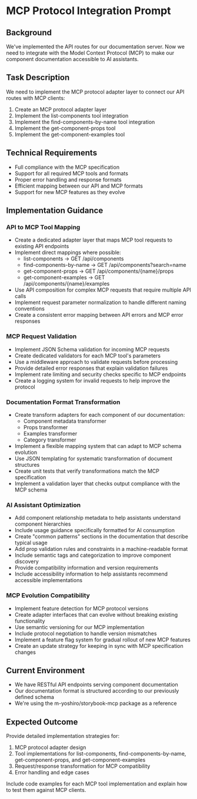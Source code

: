 # MCP Protocol Integration Prompt

## Background
We've implemented the API routes for our documentation server. Now we need to integrate with the Model Context Protocol (MCP) to make our component documentation accessible to AI assistants.

## Task Description
We need to implement the MCP protocol adapter layer to connect our API routes with MCP clients:

1. Create an MCP protocol adapter layer
2. Implement the list-components tool integration
3. Implement the find-components-by-name tool integration
4. Implement the get-component-props tool
5. Implement the get-component-examples tool

## Technical Requirements
- Full compliance with the MCP specification
- Support for all required MCP tools and formats
- Proper error handling and response formats
- Efficient mapping between our API and MCP formats
- Support for new MCP features as they evolve

## Implementation Guidance

### API to MCP Tool Mapping
- Create a dedicated adapter layer that maps MCP tool requests to existing API endpoints
- Implement direct mappings where possible:
  - list-components → GET /api/components
  - find-components-by-name → GET /api/components?search=name
  - get-component-props → GET /api/components/{name}/props
  - get-component-examples → GET /api/components/{name}/examples
- Use API composition for complex MCP requests that require multiple API calls
- Implement request parameter normalization to handle different naming conventions
- Create a consistent error mapping between API errors and MCP error responses

### MCP Request Validation
- Implement JSON Schema validation for incoming MCP requests
- Create dedicated validators for each MCP tool's parameters
- Use a middleware approach to validate requests before processing
- Provide detailed error responses that explain validation failures
- Implement rate limiting and security checks specific to MCP endpoints
- Create a logging system for invalid requests to help improve the protocol

### Documentation Format Transformation
- Create transform adapters for each component of our documentation:
  - Component metadata transformer
  - Props transformer
  - Examples transformer
  - Category transformer
- Implement a flexible mapping system that can adapt to MCP schema evolution
- Use JSON templating for systematic transformation of document structures
- Create unit tests that verify transformations match the MCP specification
- Implement a validation layer that checks output compliance with the MCP schema

### AI Assistant Optimization
- Add component relationship metadata to help assistants understand component hierarchies
- Include usage guidance specifically formatted for AI consumption
- Create "common patterns" sections in the documentation that describe typical usage
- Add prop validation rules and constraints in a machine-readable format
- Include semantic tags and categorization to improve component discovery
- Provide compatibility information and version requirements
- Include accessibility information to help assistants recommend accessible implementations

### MCP Evolution Compatibility
- Implement feature detection for MCP protocol versions
- Create adapter interfaces that can evolve without breaking existing functionality
- Use semantic versioning for our MCP implementation
- Include protocol negotiation to handle version mismatches
- Implement a feature flag system for gradual rollout of new MCP features
- Create an update strategy for keeping in sync with MCP specification changes

## Current Environment
- We have RESTful API endpoints serving component documentation
- Our documentation format is structured according to our previously defined schema
- We're using the m-yoshiro/storybook-mcp package as a reference

## Expected Outcome
Provide detailed implementation strategies for:
1. MCP protocol adapter design
2. Tool implementations for list-components, find-components-by-name, get-component-props, and get-component-examples
3. Request/response transformation for MCP compatibility
4. Error handling and edge cases

Include code examples for each MCP tool implementation and explain how to test them against MCP clients.